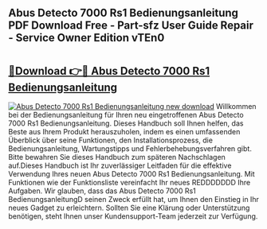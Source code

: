 ## Abus Detecto 7000 Rs1 Bedienungsanleitung PDF Download Free - Part-sfz User Guide Repair - Service Owner Edition vTEn0

# <h2><a href="http://df3gik1.blite.top/?on=Abus+Detecto+7000+Rs1+Bedienungsanleitung">🔗Download 👉🔴 Abus Detecto 7000 Rs1 Bedienungsanleitung</a></h2>

[![Abus Detecto 7000 Rs1 Bedienungsanleitung new download](https://i.imgur.com/lujVjoI.png)](http://df3gik1.blite.top/?on=Abus+Detecto+7000+Rs1+Bedienungsanleitung)
Willkommen bei der Bedienungsanleitung für Ihren neu eingetroffenen Abus Detecto 7000 Rs1 Bedienungsanleitung. Dieses Handbuch soll Ihnen helfen, das Beste aus Ihrem Produkt herauszuholen, indem es einen umfassenden Überblick über seine Funktionen, den Installationsprozess, die Bedienungsanleitung, Wartungstipps und Fehlerbehebungsverfahren gibt. Bitte bewahren Sie dieses Handbuch zum späteren Nachschlagen auf.Dieses Handbuch ist Ihr zuverlässiger Leitfaden für die effektive Verwendung Ihres neuen Abus Detecto 7000 Rs1 Bedienungsanleitung. Mit Funktionen wie der Funktionsliste vereinfacht Ihr neues REDDDDDDD Ihre Aufgaben. Wir glauben, dass das Abus Detecto 7000 Rs1 BedienungsanleitungD seinen Zweck erfüllt hat, um Ihnen den Einstieg in Ihr neues Gadget zu erleichtern. Sollten Sie eine Klärung oder Unterstützung benötigen, steht Ihnen unser Kundensupport-Team jederzeit zur Verfügung.
